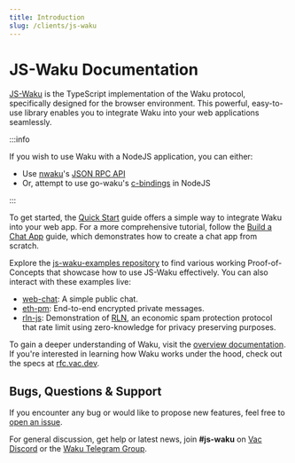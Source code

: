 ```yaml
---
title: Introduction
slug: /clients/js-waku
---
```


# JS-Waku Documentation

[JS-Waku](https://github.com/waku-org/js-waku) is the TypeScript implementation of the Waku protocol,
specifically designed for the browser environment.
This powerful, easy-to-use library enables you to integrate Waku into your web applications seamlessly.

:::info

If you wish to use Waku with a NodeJS application, you can either:
- Use [nwaku](https://github.com/status-im/nwaku)'s [JSON RPC API](https://rfc.vac.dev/spec/16/)
- Or, attempt to use go-waku's [c-bindings](https://github.com/waku-org/go-waku/tree/master/examples/c-bindings) in NodeJS

:::

To get started, the [Quick Start](./quick-start) guide offers a simple way to integrate Waku into your web app.
For a more comprehensive tutorial, follow the [Build a Chat App](./build-chat-app) guide,
which demonstrates how to create a chat app from scratch.

Explore the [js-waku-examples repository](https://github.com/waku-org/js-waku-examples) to find various working Proof-of-Concepts that showcase how to use JS-Waku effectively.
You can also interact with these examples live:

- [web-chat](https://examples.waku.org/web-chat): A simple public chat.
- [eth-pm](https://examples.waku.org/eth-pm): End-to-end encrypted private messages.
- [rln-js](https://examples.waku.org/rln-js): Demonstration of [RLN](https://rfc.vac.dev/spec/32/),
an economic spam protection protocol that rate limit using zero-knowledge for privacy preserving purposes.

To gain a deeper understanding of Waku, visit the [overview documentation](/).
If you're interested in learning how Waku works under the hood, check out the specs at [rfc.vac.dev](https://rfc.vac.dev/).

## Bugs, Questions & Support

If you encounter any bug or would like to propose new features, feel free to [open an issue](https://github.com/waku-org/js-waku/issues/new/).

For general discussion, get help or latest news,
join **#js-waku** on [Vac Discord](https://discord.gg/Nrac59MfSX) or the [Waku Telegram Group](https://t.me/waku_org).
